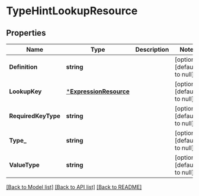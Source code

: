 # TypeHintLookupResource

## Properties
Name | Type | Description | Notes
------------ | ------------- | ------------- | -------------
**Definition** | **string** |  | [optional] [default to null]
**LookupKey** | [***ExpressionResource**](ExpressionResource.md) |  | [optional] [default to null]
**RequiredKeyType** | **string** |  | [optional] [default to null]
**Type_** | **string** |  | [optional] [default to null]
**ValueType** | **string** |  | [optional] [default to null]

[[Back to Model list]](../README.md#documentation-for-models) [[Back to API list]](../README.md#documentation-for-api-endpoints) [[Back to README]](../README.md)



